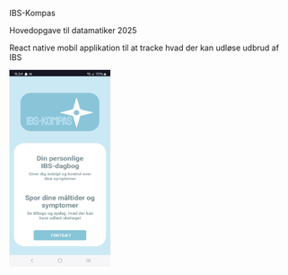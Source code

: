 IBS-Kompas

Hovedopgave til datamatiker 2025

React native mobil applikation til at tracke hvad der kan udløse udbrud af IBS

<img src="https://github.com/najamoe/IBS-Kompas/blob/master/assets/appImage/index.jpg" width="180" height="350" />

